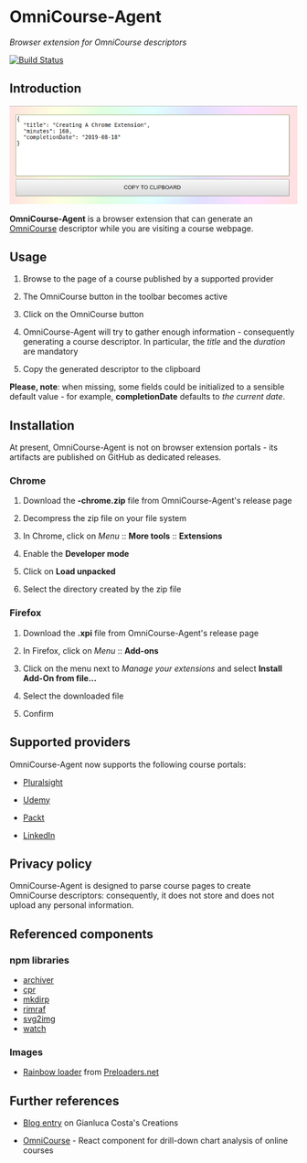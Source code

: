 # OmniCourse-Agent

_Browser extension for OmniCourse descriptors_

[![Build Status](https://travis-ci.org/giancosta86/OmniCourse-Agent.svg?branch=master)](https://travis-ci.org/giancosta86/OmniCourse-Agent)

## Introduction

![Screenshot](screenshots/descriptor.png)

**OmniCourse-Agent** is a browser extension that can generate an [OmniCourse](https://github.com/giancosta86/OmniCourse) descriptor while you are visiting a course webpage.

## Usage

1. Browse to the page of a course published by a supported provider

1. The OmniCourse button in the toolbar becomes active

1. Click on the OmniCourse button

1. OmniCourse-Agent will try to gather enough information - consequently generating a course descriptor. In particular, the _title_ and the _duration_ are mandatory

1. Copy the generated descriptor to the clipboard

**Please, note**: when missing, some fields could be initialized to a sensible default value - for example, **completionDate** defaults to _the current date_.

## Installation

At present, OmniCourse-Agent is not on browser extension portals - its artifacts are published on GitHub as dedicated releases.

### Chrome

1. Download the **-chrome.zip** file from OmniCourse-Agent's release page

1. Decompress the zip file on your file system

1. In Chrome, click on _Menu_ :: **More tools** :: **Extensions**

1. Enable the **Developer mode**

1. Click on **Load unpacked**

1. Select the directory created by the zip file

### Firefox

1. Download the **.xpi** file from OmniCourse-Agent's release page

1. In Firefox, click on _Menu_ :: **Add-ons**

1. Click on the menu next to _Manage your extensions_ and select **Install Add-On from file...**

1. Select the downloaded file

1. Confirm

## Supported providers

OmniCourse-Agent now supports the following course portals:

- [Pluralsight](https://www.pluralsight.com/)

- [Udemy](https://www.udemy.com/)

- [Packt](https://www.packtpub.com/)

- [LinkedIn](https://www.linkedin.com/learning/)

## Privacy policy

OmniCourse-Agent is designed to parse course pages to create OmniCourse descriptors: consequently, it does not store and does not upload any personal information.

## Referenced components

### npm libraries

- [archiver](https://www.npmjs.com/package/archiver)
- [cpr](https://www.npmjs.com/package/cpr)
- [mkdirp](https://www.npmjs.com/package/mkdirp)
- [rimraf](https://www.npmjs.com/package/rimraf)
- [svg2img](https://www.npmjs.com/package/svg2img)
- [watch](https://www.npmjs.com/package/watch)

### Images

- [Rainbow loader](https://icons8.com/preloaders/en/circular/rainbow/) from [Preloaders.net](https://icons8.com/preloaders/)

## Further references

- [Blog entry](https://gianlucacosta.info/blog/omnicourse-agent) on Gianluca Costa's Creations

- [OmniCourse](https://github.com/giancosta86/OmniCourse) - React component for drill-down chart analysis of online courses
